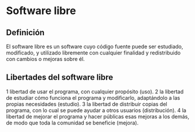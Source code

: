 # Software libre
## Definición
El software libre es un software cuyo código fuente puede ser estudiado, modificado, y utilizado libremente con cualquier finalidad y redistribuido con cambios o mejoras sobre él.

## Libertades del software libre
1 libertad de usar el programa, con cualquier propósito (uso).
2	la libertad de estudiar cómo funciona el programa y modificarlo, adaptándolo a las propias necesidades (estudio).
3 la libertad de distribuir copias del programa, con lo cual se puede ayudar a otros usuarios (distribución).
4 la libertad de mejorar el programa y hacer públicas esas mejoras a los demás, de modo que toda la comunidad se beneficie (mejora). 
